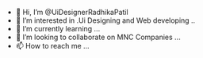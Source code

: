 - 👋 Hi, I’m @UiDesignerRadhikaPatil
- 👀 I’m interested in .Ui Designing and Web developing ..
- 🌱 I’m currently learning ...
- 💞️ I’m looking to collaborate on MNC Companies ...
- 📫 How to reach me ...

<!---
UiDesignerRadhikaPatil/UiDesignerRadhikaPatil is a ✨ special ✨ repository because its `README.md` (this file) appears on your GitHub profile.
You can click the Preview link to take a look at your changes.
--->
